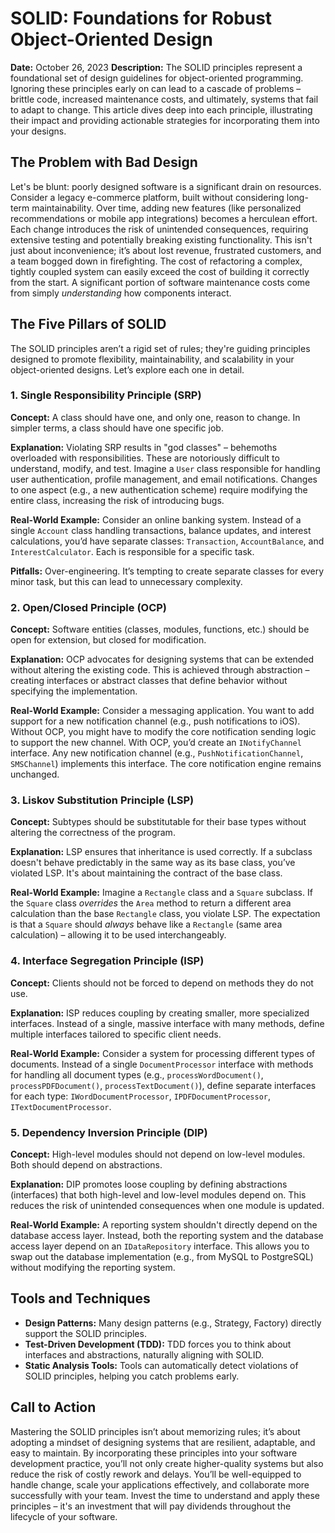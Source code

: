 # SOLID: Foundations for Robust Object-Oriented Design

**Date:** October 26, 2023
**Description:** The SOLID principles represent a foundational set of design guidelines for object-oriented programming. Ignoring these principles early on can lead to a cascade of problems – brittle code, increased maintenance costs, and ultimately, systems that fail to adapt to change. This article dives deep into each principle, illustrating their impact and providing actionable strategies for incorporating them into your designs.

## The Problem with Bad Design

Let's be blunt: poorly designed software is a significant drain on resources. Consider a legacy e-commerce platform, built without considering long-term maintainability. Over time, adding new features (like personalized recommendations or mobile app integrations) becomes a herculean effort. Each change introduces the risk of unintended consequences, requiring extensive testing and potentially breaking existing functionality. This isn't just about inconvenience; it’s about lost revenue, frustrated customers, and a team bogged down in firefighting. The cost of refactoring a complex, tightly coupled system can easily exceed the cost of building it correctly from the start. A significant portion of software maintenance costs come from simply _understanding_ how components interact.

## The Five Pillars of SOLID

The SOLID principles aren’t a rigid set of rules; they're guiding principles designed to promote flexibility, maintainability, and scalability in your object-oriented designs. Let’s explore each one in detail.

### 1. Single Responsibility Principle (SRP)

**Concept:** A class should have one, and only one, reason to change. In simpler terms, a class should have one specific job.

**Explanation:** Violating SRP results in "god classes" – behemoths overloaded with responsibilities. These are notoriously difficult to understand, modify, and test. Imagine a `User` class responsible for handling user authentication, profile management, and email notifications. Changes to one aspect (e.g., a new authentication scheme) require modifying the entire class, increasing the risk of introducing bugs.

**Real-World Example:** Consider an online banking system. Instead of a single `Account` class handling transactions, balance updates, and interest calculations, you’d have separate classes: `Transaction`, `AccountBalance`, and `InterestCalculator`. Each is responsible for a specific task.

**Pitfalls:** Over-engineering. It’s tempting to create separate classes for every minor task, but this can lead to unnecessary complexity.

### 2. Open/Closed Principle (OCP)

**Concept:** Software entities (classes, modules, functions, etc.) should be open for extension, but closed for modification.

**Explanation:** OCP advocates for designing systems that can be extended without altering the existing code. This is achieved through abstraction – creating interfaces or abstract classes that define behavior without specifying the implementation.

**Real-World Example:** Consider a messaging application. You want to add support for a new notification channel (e.g., push notifications to iOS). Without OCP, you might have to modify the core notification sending logic to support the new channel. With OCP, you’d create an `INotifyChannel` interface. Any new notification channel (e.g., `PushNotificationChannel`, `SMSChannel`) implements this interface. The core notification engine remains unchanged.

### 3. Liskov Substitution Principle (LSP)

**Concept:** Subtypes should be substitutable for their base types without altering the correctness of the program.

**Explanation:** LSP ensures that inheritance is used correctly. If a subclass doesn't behave predictably in the same way as its base class, you’ve violated LSP. It's about maintaining the contract of the base class.

**Real-World Example:** Imagine a `Rectangle` class and a `Square` subclass. If the `Square` class _overrides_ the `Area` method to return a different area calculation than the base `Rectangle` class, you violate LSP. The expectation is that a `Square` should _always_ behave like a `Rectangle` (same area calculation) – allowing it to be used interchangeably.

### 4. Interface Segregation Principle (ISP)

**Concept:** Clients should not be forced to depend on methods they do not use.

**Explanation:** ISP reduces coupling by creating smaller, more specialized interfaces. Instead of a single, massive interface with many methods, define multiple interfaces tailored to specific client needs.

**Real-World Example:** Consider a system for processing different types of documents. Instead of a single `DocumentProcessor` interface with methods for handling all document types (e.g., `processWordDocument()`, `processPDFDocument()`, `processTextDocument()`), define separate interfaces for each type: `IWordDocumentProcessor`, `IPDFDocumentProcessor`, `ITextDocumentProcessor`.

### 5. Dependency Inversion Principle (DIP)

**Concept:** High-level modules should not depend on low-level modules. Both should depend on abstractions.

**Explanation:** DIP promotes loose coupling by defining abstractions (interfaces) that both high-level and low-level modules depend on. This reduces the risk of unintended consequences when one module is updated.

**Real-World Example:** A reporting system shouldn't directly depend on the database access layer. Instead, both the reporting system and the database access layer depend on an `IDataRepository` interface. This allows you to swap out the database implementation (e.g., from MySQL to PostgreSQL) without modifying the reporting system.

## Tools and Techniques

- **Design Patterns:** Many design patterns (e.g., Strategy, Factory) directly support the SOLID principles.
- **Test-Driven Development (TDD):** TDD forces you to think about interfaces and abstractions, naturally aligning with SOLID.
- **Static Analysis Tools:** Tools can automatically detect violations of SOLID principles, helping you catch problems early.

## Call to Action

Mastering the SOLID principles isn’t about memorizing rules; it’s about adopting a mindset of designing systems that are resilient, adaptable, and easy to maintain. By incorporating these principles into your software development practice, you’ll not only create higher-quality systems but also reduce the risk of costly rework and delays. You’ll be well-equipped to handle change, scale your applications effectively, and collaborate more successfully with your team. Invest the time to understand and apply these principles – it's an investment that will pay dividends throughout the lifecycle of your software.

```

```
